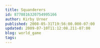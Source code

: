 ```yaml
---
title: Squanderers
id: 8778816320754995166
author: Kirby Urner
published: 2008-05-31T19:56:00.000-07:00
updated: 2009-07-10T11:12:08.211-07:00
blog: world_game
tags: 
---
```


